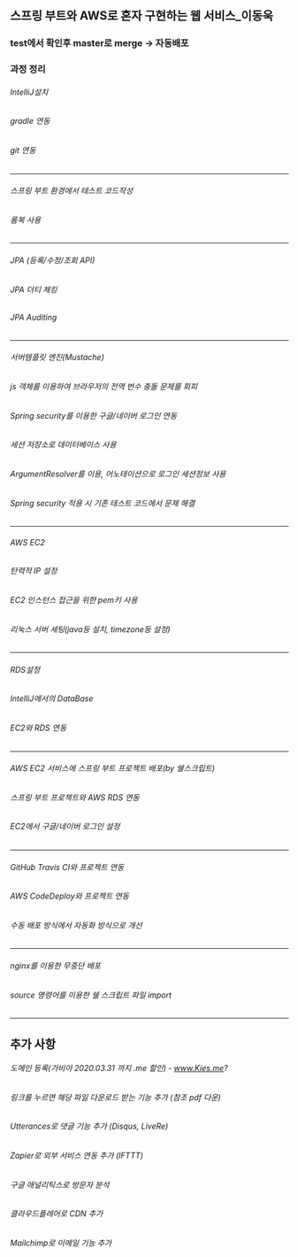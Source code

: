 ## 스프링 부트와 AWS로 혼자 구현하는 웹 서비스_이동욱

### test에서 확인후 master로 merge -> 자동배포


### 과정 정리

###### IntelliJ설치

###### gradle 연동

###### git 연동

-------------------

###### 스프링 부트 환경에서 테스트 코드작성

###### 롬복 사용

--------------------

###### JPA (등록/수정/조회 API)

###### JPA 더티 체킹

###### JPA Auditing

--------------------

###### 서버템플릿 엔진(Mustache)

###### js 객체를 이용하여 브라우저의 전역 번수 충돌 문제를 회피

###### Spring security를 이용한 구글/네이버 로그인 연동

###### 세션 저장소로 데이터베이스 사용

###### ArgumentResolver를 이용, 어노테이션으로 로그인 세션정보 사용

###### Spring security 적용 시 기존 테스트 코드에서 문제 해결

--------------------

###### AWS EC2

###### 탄력적 IP 설정

###### EC2 인스턴스 접근을 위한 pem키 사용

###### 리눅스 서버 세팅(java등 설치, timezone등 설정)

--------------------

###### RDS설정

###### IntelliJ에서의 DataBase

###### EC2와 RDS 연동

--------------------

###### AWS EC2 서비스에 스프링 부트 프로젝트 배포(by 쉘스크립트)

###### 스프링 부트 프로젝트와 AWS RDS 연동

###### EC2에서 구글/네이버 로그인 설정

--------------------

###### GitHub Travis CI와 프로젝트 연동

###### AWS CodeDeploy와 프로젝트 연동

###### 수동 배포 방식에서 자동화 방식으로 개선

--------------------

###### nginx를 이용한 무중단 배포

###### source 명령어를 이용한 쉘 스크립트 파일 import





------------------------------------------------

## 추가 사항

###### 도메인 등록(가비아 2020.03.31 까지 .me 할인) - www.Kies.me?

###### 링크를 누르면 해당 파일 다운로드 받는 기능 추가 (참조 pdf 다운)

###### Utterances로 댓글 기능 추가 (Disqus, LiveRe)

###### Zapier로 외부 서비스 연동 추가 (IFTTT)

###### 구글 애널리틱스로 방문자 분석

###### 클라우드플레어로 CDN 추가

###### Mailchimp로 이메일 기능 추가





